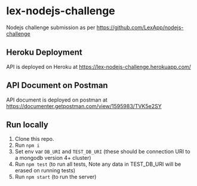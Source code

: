 # lex-nodejs-challenge
Nodejs challenge submission as per https://github.com/LexApp/nodejs-challenge

## Heroku Deployment
API is deployed on Heroku at https://lex-nodejs-challenge.herokuapp.com/

## API Document on Postman
API document is deployed on postman at https://documenter.getpostman.com/view/1595983/TVK5e2SY

## Run locally
1. Clone this repo.
2. Run `npm i`
3. Set env var `DB_URI` and `TEST_DB_URI` (these should be connection URI to a mongodb version 4+ cluster)
4. Run `npm test` (to run all tests, Note any data in TEST_DB_URI will be erased on running tests)
5. Run `npm start` (to run the server)
